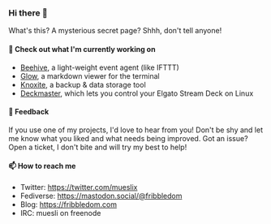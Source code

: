 ### Hi there 👋

What's this? A mysterious secret page? Shhh, don't tell anyone!

#### 🌱 Check out what I'm currently working on

- [Beehive](https://github.com/muesli/beehive), a light-weight event agent (like IFTTT)
- [Glow](https://github.com/charmbracelet/glow), a markdown viewer for the terminal
- [Knoxite](https://github.com/knoxite/knoxite), a backup & data storage tool
- [Deckmaster](https://github.com/muesli/deckmaster), which lets you control your Elgato Stream Deck on Linux

#### 💬 Feedback

If you use one of my projects, I'd love to hear from you! Don't be shy and let me know what you liked
and what needs being improved. Got an issue? Open a ticket, I don't bite and will try my best to help!

#### 📫 How to reach me

- Twitter: https://twitter.com/mueslix
- Fediverse: https://mastodon.social/@fribbledom
- Blog: https://fribbledom.com
- IRC: muesli on freenode

<!--
**muesli/muesli** is a ✨ _special_ ✨ repository because its `README.md` (this file) appears on your GitHub profile.

Here are some ideas to get you started:

- 🔭 I’m currently working on ...
- 🌱 I’m currently learning ...
- 👯 I’m looking to collaborate on ...
- 🤔 I’m looking for help with ...
- 💬 Ask me about ...
- 😄 Pronouns: ...
- ⚡ Fun fact: ...
-->
